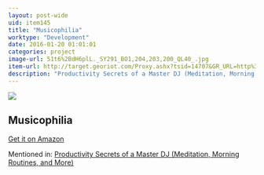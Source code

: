 ```yaml
---
layout: post-wide
uid: item145
title: "Musicophilia"
worktype: "Development"
date: 2016-01-20 01:01:01
categories: project
image-url: 51t6%2BdH6plL._SY291_BO1,204,203,200_QL40_.jpg
item-url: http://target.georiot.com/Proxy.ashx?tsid=14707&GR_URL=http%3A%2F%2Fwww.amazon.com%2FMusicophilia-Tales-Revised-Expanded-Edition%2Fdp%2F1400033535
description: "Productivity Secrets of a Master DJ (Meditation, Morning Routines, and More)"
---
```

<a href="http://target.georiot.com/Proxy.ashx?tsid=14707&GR_URL=http%3A%2F%2Fwww.amazon.com%2FMusicophilia-Tales-Revised-Expanded-Edition%2Fdp%2F1400033535" target="blank"><img src="../../../../img/thumbs/51t6%2BdH6plL._SY291_BO1,204,203,200_QL40_.jpg" class="prod-img"></a>
<h2>Musicophilia</h2>
<p><a href="http://target.georiot.com/Proxy.ashx?tsid=14707&GR_URL=http%3A%2F%2Fwww.amazon.com%2FMusicophilia-Tales-Revised-Expanded-Edition%2Fdp%2F1400033535" target="blank">Get it on Amazon</a><p>
<p>Mentioned in: <a href="http://fourhourworkweek.com/2015/02/23/glitch-mob/" target="blank">Productivity Secrets of a Master DJ (Meditation, Morning Routines, and More)</a></p>
